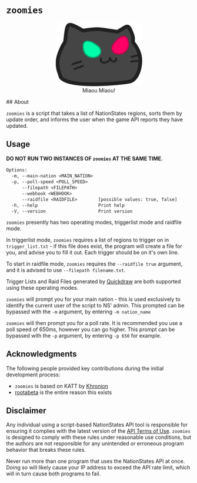 # `zoomies`
<p align="center">
	<img src="/assets/Cat.png"><br>
  Miaou Miaou!
</p>
## About

`zoomies` is a script that takes a list of NationStates regions, sorts them by update order, and informs the user when
the game API reports they have updated.

## Usage

**DO NOT RUN TWO INSTANCES OF `zoomies` AT THE SAME TIME.**

```
Options:
  -m, --main-nation <MAIN_NATION>  
  -p, --poll-speed <POLL_SPEED>    
      --filepath <FILEPATH>        
      --webhook <WEBHOOK>          
      --raidfile <RAIDFILE>        [possible values: true, false]
  -h, --help                       Print help
  -V, --version                    Print version
```

`zoomies` presently has two operating modes, triggerlist mode and raidfile mode.

In triggerlist mode, `zoomies` requires a list of regions to trigger on in `trigger_list.txt` - if this file does exist, the program will create a file for you, and advise you to fill it out.
Each trigger should be on it's own line.

To start in raidfile mode, `zoomies` requires the `--raidfile true` argument, and it is advised to use `--filepath filename.txt`.

Trigger Lists and Raid Files generated by [Quickdraw](https://aptenodyte.github.io/Quickdraw/) are both supported using these operating modes.

`zoomies` will prompt you for your main nation - this is used exclusively to identify the current user of the script to NS' admin.
This prompted can be bypassed with the `-m` argument, by entering `-m nation_name`

`zoomies` will then prompt you for a poll rate. It is recommended you use a poll speed of 650ms, however you can go higher.
This prompt can be bypassed with the `-p` argument, by entering `-p 650` for example.

## Acknowledgments

The following people provided key contributions during the initial development process:

* `zoomies` is based on KATT by [Khronion](https://github.com/Khronion)
* [rootabeta](https://github.com/rootabeta) is the entire reason this exists

## Disclaimer

Any individual using a script-based NationStates API tool is responsible for ensuring it complies with the latest version of the [API Terms of Use](https://www.nationstates.net/pages/api.html#terms). `zoomies` is designed to comply with these rules under reasonable use conditions, but the authors are not responsible for any unintended or erroneous program behavior that breaks these rules.

Never run more than one program that uses the NationStates API at once. Doing so will likely cause your IP address to exceed the API rate limit, which will in turn cause both programs to fail.

